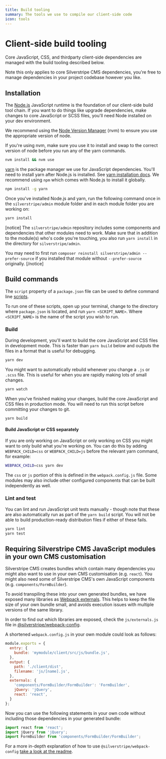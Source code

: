 ```yaml
---
title: Build tooling
summary: The tools we use to compile our client-side code
icon: tools
---
```


# Client-side build tooling

Core JavaScript, CSS, and thirdparty client-side dependencies are managed with the build tooling
described below.

Note this only applies to core Silverstripe CMS dependencies, you're free to manage
dependencies in your project codebase however you like.

## Installation

The [Node.js](https://nodejs.org) JavaScript runtime is the foundation of our client-side
build tool chain. If you want to do things like upgrade dependencies, make changes to core
JavaScript or SCSS files, you'll need Node installed on your dev environment.

We recommend using the
[Node Version Manager](https://github.com/creationix/nvm) (nvm) to ensure you use the appropriate
version of node.

If you're using nvm, make sure you use it to install and swap to the correct version of node
before you run any of the yarn commands.

```bash
nvm install && nvm use
```

[yarn](https://yarnpkg.com/) is the package manager we use for JavaScript dependencies.
You'll need to install yarn after Node.js is installed.
See [yarn installation docs](https://yarnpkg.com/en/docs/install).
We recommend using `npm` which comes with Node.js to install it globally.

```bash
npm install -g yarn
```

Once you've installed Node.js and yarn, run the following command once in the `silverstripe/admin` module folder and in each module folder you are working on:

```bash
yarn install
```

[notice]
The `silverstripe/admin` repository includes some components and dependencies that other modules
need to work. Make sure that in addition to the module(s) who's code you're touching, you also run
`yarn install` in the directory for `silverstripe/admin`.

You may need to first run `composer reinstall silverstripe/admin --prefer-source` if you installed
that module without `--prefer-source` originally.
[/notice]

## Build commands

The `script` property of a `package.json` file can be used to define command line
[scripts](https://docs.npmjs.com/misc/scripts).

To run one of these scripts, open up your terminal, change to the directory where `package.json`
is located, and run `yarn <SCRIPT_NAME>`. Where `<SCRIPT_NAME>` is the name of the
script you wish to run.

### Build

During development, you'll want to build the core JavaScript and CSS files in development mode.
This is faster than `yarn build` below and outputs the files in a format that is useful for debugging.

```bash
yarn dev
```

You might want to automatically rebuild whenever you change a `.js` or `.scss` file.
This is useful for when you are rapidly making lots of small changes.

```bash
yarn watch
```

When you've finished making your changes, build the core JavaScript and CSS files in production mode.
You will need to run this script before committing your changes to git.

```bash
yarn build
```

#### Build JavaScript or CSS separately

If you are only working on JavaScript or only working on CSS you might want to only build what you're working on. You can do this by adding `WEBPACK_CHILD=css` or `WEBPACK_CHILD=js` before the relevant yarn command, for example:

```bash
WEBPACK_CHILD=css yarn dev
```

The `css` or `js` portion of this is defined in the `webpack.config.js` file. Some modules may also include other configured components that can be built independently as well.

### Lint and test

You can lint and run JavaScript unit tests manually - though note that these are also automatically run as part of the `yarn build` script.
You will not be able to build production-ready distribution files if either of these fails.

```bash
yarn lint
yarn test
```

## Requiring Silverstripe CMS JavaScript modules in your own CMS customisation

Silverstripe CMS creates bundles which contain many dependencies you might also
want to use in your own CMS customisation (e.g. `react`).
You might also need some of Silverstripe CMS's own JavaScript components (e.g. `components/FormBuilder`).

To avoid transpiling these into your own generated bundles,
we have exposed many libraries as [Webpack externals](https://webpack.js.org/configuration/externals/).
This helps to keep the file size of your own bundle small, and avoids
execution issues with multiple versions of the same library.

In order to find out which libraries are exposed, check the `js/externals.js` file in [@silverstripe/webpack-config](https://www.npmjs.com/package/@silverstripe/webpack-config).

A shortened `webpack.config.js` in your own module could look as follows:

```js
module.exports = {
  entry: {
    bundle: 'mymodule/client/src/js/bundle.js',
  },
  output: {
    path: './client/dist',
    filename: 'js/[name].js',
  },
  externals: {
    'components/FormBuilder/FormBuilder': 'FormBuilder',
    jQuery: 'jQuery',
    react: 'react',
  }
};
```

Now you can use the following statements in your own code without including those dependencies in your generated bundle:

```js
import react from 'react';
import jQuery from 'jQuery';
import FormBuilder from 'components/FormBuilder/FormBuilder';
```

For a more in-depth explanation of how to use `@silverstripe/webpack-config` [take a look at the readme](https://www.npmjs.com/package/@silverstripe/webpack-config).
